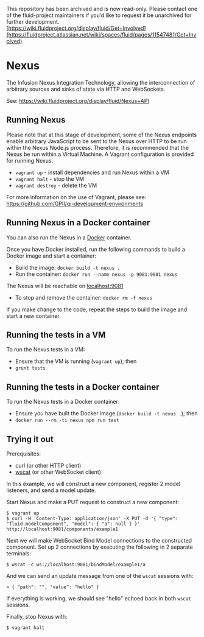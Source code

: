 This repository has been archived and is now read-only. Please contact one of the fluid-project maintainers if you’d like to request it be unarchived for further development. [https://wiki.fluidproject.org/display/fluid/Get+Involved](https://fluidproject.atlassian.net/wiki/spaces/fluid/pages/11547481/Get+Involved)

Nexus
=====

The Infusion Nexus Integration Technology, allowing the interconnection of arbitrary sources and sinks of state via HTTP and WebSockets.

See: https://wiki.fluidproject.org/display/fluid/Nexus+API

Running Nexus
-------------

Please note that at this stage of development, some of the Nexus
endpoints enable arbitrary JavaScript to be sent to the Nexus over
HTTP to be run within the Nexus Node.js process. Therefore, it is
recommended that the Nexus be run within a Virtual Machine. A Vagrant
configuration is provided for running Nexus.

- `vagrant up` - install dependencies and run Nexus within a VM
- `vagrant halt` - stop the VM
- `vagrant destroy` - delete the VM

For more information on the use of Vagrant, please see:
https://github.com/GPII/qi-development-environments

Running Nexus in a Docker container
-----------------------------------

You can also run the Nexus in a [Docker](https://docs.docker.com/get-docker) container.

Once you have Docker installed, run the following commands to build a Docker image and start a container:

* Build the image: `docker build -t nexus .`
* Run the container: `docker run --name nexus -p 9081:9081 nexus`

The Nexus will be reachable on [localhost:9081](http://localhost:9081)

* To stop and remove the container: `docker rm -f nexus`

If you make change to the code, repeat the steps to build the image and start a new container.

Running the tests in a VM
-------------------------

To run the Nexus tests in a VM:

- Ensure that the VM is running (`vagrant up`); then
- `grunt tests`

Running the tests in a Docker container
---------------------------------------

To run the Nexus tests in a Docker container:

- Ensure you have built the Docker image (`docker build -t nexus .`); then
- `docker run --rm -ti nexus npm run test`

Trying it out
-------------

Prerequisites:

- curl (or other HTTP client)
- [wscat](https://www.npmjs.com/package/wscat) (or other WebSocket client)

In this example, we will construct a new component, register 2 model
listeners, and send a model update.

Start Nexus and make a PUT request to construct a new component:

```
$ vagrant up
$ curl -H 'Content-Type: application/json' -X PUT -d '{ "type": "fluid.modelComponent", "model": { "a": null } }' http://localhost:9081/components/example1
```

Next we will make WebSocket Bind Model connections to the constructed component. Set up 2 connections by executing the following in 2 separate terminals:

```
$ wscat -c ws://localhost:9081/bindModel/example1/a
```

And we can send an update message from one of the `wscat` sessions with:

```
> { "path": "", "value": "hello" }
```

If everything is working, we should see "hello" echoed back in both `wscat` sessions.

Finally, stop Nexus with:

```
$ vagrant halt
```
